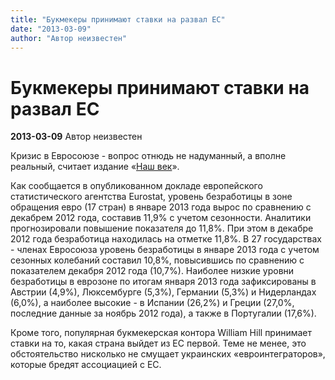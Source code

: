 ```yaml
---
title: "Букмекеры принимают ставки на развал ЕС"
date: "2013-03-09"
author: "Автор неизвестен"
---
```


# Букмекеры принимают ставки на развал ЕС

**2013-03-09** Автор неизвестен

Кризис в Евросоюзе - вопрос отнюдь не надуманный, а вполне реальный, считает издание «[Наш век](http://wek.com.ua/)».

Как сообщается в опубликованном докладе европейского статистического агентства Eurostat, уровень безработицы в зоне обращения евро (17 стран) в январе 2013 года вырос по сравнению с декабрем 2012 года, составив 11,9% с учетом сезонности. Аналитики прогнозировали повышение показателя до 11,8%. При этом в декабре 2012 года безработица находилась на отметке 11,8%. В 27 государствах - членах Евросоюза уровень безработицы в январе 2013 года с учетом сезонных колебаний составил 10,8%, повысившись по сравнению с показателем декабря 2012 года (10,7%). Наиболее низкие уровни безработицы в еврозоне по итогам января 2013 года зафиксированы в Австрии (4,9%), Люксембурге (5,3%), Германии (5,3%) и Нидерландах (6,0%), а наиболее высокие - в Испании (26,2%) и Греции (27,0%, последние данные за ноябрь 2012 года), а также в Португалии (17,6%).

Кроме того, популярная букмекерская контора William Hill принимает ставки на то, какая страна выйдет из ЕС первой. Теме не менее, это обстоятельство нисколько не смущает украинских «евроинтеграторов», которые бредят ассоциацией с ЕС.
